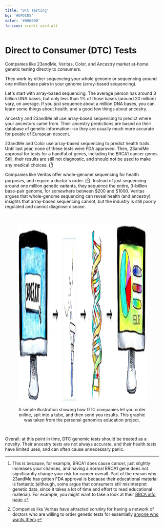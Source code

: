```yaml
---
title: "DTC Testing"
bg: '#DFDCE5'
color: '#000000'
fa-icon: credit-card-alt
---
```


# Direct to Consumer (DTC) Tests

Companies like 23andMe, Veritas, Color, and Ancestry market at-home genetic testing directly to consumers.



They work by either sequencing your whole genome or sequencing around one million base pairs in your genome (array-based sequencing).



Let's start with array-based sequencing. The average person has around 3 billion DNA bases, but only less than 1% of those bases (around 20 million) vary, on average. If you just sequence about a million DNA bases, you can learn some things about health, and a good few things about ancestry. 



Ancestry and 23andMe all use array-based sequencing to predict where your ancestors came from. Their ancestry predictions are based on their database of genetic information--so they are usually much more accurate for people of European descent.  



23andMe and Color use array-based sequencing to predict health traits. Until last year, none of these tests were FDA approved. Then, 23andMe approval for tests for a handful of genes, including the BRCA1 cancer genes. Still, their results are still not diagnostic, and should not be used to make any medical choices. ([^7]) 



Companies like Veritas offer whole-genome sequencing for health purposes, and require a doctor's order. ([^8]). Instead of just sequencing around one million genetic variants, they sequence the entire, 3-billion base-pair genome, for somewhere between $200 and $1000. Veritas argues that whole-genome sequencing can reveal health (and ancestry)  insights that array-based sequencing cannot, but the industry is still poorly regulated and cannot diagnose disease.

<br>

<figure align="center">
  <img src="/img/DTC-Testing.jpg" alt="DTC testing pipeline" width="600" height="600"/>
  <figcaption>A simple illustration showing how DTC companies let you order online, spit into a tube, and then send you results. This graphic was taken from <a src="https://pged.org/direct-to-consumer-genetic-testing/"> the personal genomics education project.</a></figcaption>
</figure>

<br>

Overall: at this point in time, DTC genomic tests should be treated as a novelty. Their ancestry tests are not always accurate, and their health tests have limited uses, and can often cause unnecessary panic. 



[^7]: This is because, for example, BRCA1 does cause cancer, just slightly increases your chances, and having a normal BRCA1 gene does not significantly change your risk for cancer overall. Part of the reason why 23andMe has gotten FDA approval is because their educational material is fantastic (although, some argue that consumers still misinterpret genetic data, since it takes a lot of time and effort to read educational material). For example, you might want to take a look at their [BRCA info page](https://www.23andme.com/brca).
[^8]: Companies like Veritas have attracted scrutiny for having a network of doctors who are willing to order genetic tests for essentially [anyone who wants them](<https://www.statnews.com/2018/03/16/genetic-tests-fda-regulation/>).  

